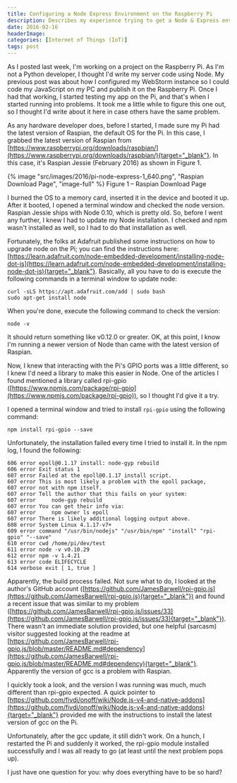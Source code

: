 ```yaml
---
title: Configuring a Node Express Environment on the Raspberry Pi
description: Describes my experience trying to get a Node & Express environment running on the Raspberry Pi
date: 2016-02-16
headerImage: 
categories: [Internet of Things (IoT)]
tags: post
---
```


As I posted last week, I'm working on a project on the Raspberry Pi. As I'm not a Python developer, I thought I'd write my server code using Node. My previous post was about how I configured my WebStorm instance so I could code my JavaScript on my PC and publish it on the Raspberry Pi. Once I had that working, I started testing my app on the Pi, and that's when I started running into problems. It took me a little while to figure this one out, so I thought I'd write about it here in case others have the same problem.

As any hardware developer does, before I started, I made sure my Pi had the latest version of Raspian, the default OS for the Pi. In this case, I grabbed the latest version of Raspian from [https://www.raspberrypi.org/downloads/raspbian/](https://www.raspberrypi.org/downloads/raspbian/){target="_blank"}. In this case, it's Raspian Jessie (February 2016) as shown in Figure 1.

{% image "src/images/2016/pi-node-express-1_640.png", "Raspian Download Page", "image-full" %}
Figure 1 – Raspian Download Page

I burned the OS to a memory card, inserted it in the device and booted it up. After it booted, I opened a terminal window and checked the node version. Raspian Jessie ships with Node 0.10, which is pretty old. So, before I went any further, I knew I had to update my Node installation. I checked and npm wasn't installed as well, so I had to do that installation as well.

Fortunately, the folks at Adafruit published some instructions on how to upgrade node on the Pi; you can find the instructions here: [https://learn.adafruit.com/node-embedded-development/installing-node-dot-js](https://learn.adafruit.com/node-embedded-development/installing-node-dot-js){target="_blank"}. Basically, all you have to do is execute the following commands in a terminal window to update node:

```shell
curl -sLS https://apt.adafruit.com/add | sudo bash
sudo apt-get install node
```

When you're done, execute the following command to check the version:

```shell
node -v
```

It should return something like v0.12.0 or greater. OK, at this point, I know I'm running a newer version of Node than came with the latest version of Raspian.

Now, I knew that interacting with the Pi's GPIO ports was a little different, so I knew I'd need a library to make this easier in Node. One of the articles I found mentioned a library called rpi-gpio ([https://www.npmjs.com/package/rpi-gpio](https://www.npmjs.com/package/rpi-gpio)), so I thought I'd give it a try.

I opened a terminal window and tried to install `rpi-gpio` using the following command:

```shell
npm install rpi-gpio --save
```

Unfortunately, the installation failed every time I tried to install it. In the npm log, I found the following:

```text
606 error epoll@0.1.17 install: node-gyp rebuild 
606 error Exit status 1
607 error Failed at the epoll@0.1.17 install script.
607 error This is most likely a problem with the epoll package,
607 error not with npm itself.
607 error Tell the author that this fails on your system:
607 error     node-gyp rebuild
607 error You can get their info via:
607 error     npm owner ls epoll
607 error There is likely additional logging output above.
608 error System Linux 4.1.17-v7+
609 error command "/usr/bin/nodejs" "/usr/bin/npm" "install" "rpi-gpio" "--save"
610 error cwd /home/pi/dev/test
611 error node -v v0.10.29
612 error npm -v 1.4.21
613 error code ELIFECYCLE
614 verbose exit [ 1, true ]  
```

Apparently, the build process failed. Not sure what to do, I looked at the author's GitHub account ([https://github.com/JamesBarwell/rpi-gpio.js](https://github.com/JamesBarwell/rpi-gpio.js){target="_blank"}) and found a recent issue that was similar to my problem ([https://github.com/JamesBarwell/rpi-gpio.js/issues/33](https://github.com/JamesBarwell/rpi-gpio.js/issues/33){target="_blank"}). There wasn't an immediate solution provided, but one helpful (sarcasm) visitor suggested looking at the readme at [https://github.com/JamesBarwell/rpi-gpio.js/blob/master/README.md#dependency](https://github.com/JamesBarwell/rpi-gpio.js/blob/master/README.md#dependency){target="_blank"}. Apparently the version of gcc is a problem with Raspian.

I quickly took a look, and the version I was running was much, much different than rpi-gpio expected. A quick pointer to [https://github.com/fivdi/onoff/wiki/Node.js-v4-and-native-addons](https://github.com/fivdi/onoff/wiki/Node.js-v4-and-native-addons){target="_blank"} provided me with the instructions to install the latest version of gcc on the Pi.

Unfortunately, after the gcc update, it still didn't work. On a hunch, I restarted the Pi and suddenly it worked, the rpi-gpio module installed successfully and I was all ready to go (at least until the next problem pops up).

I just have one question for you: why does everything have to be so hard?